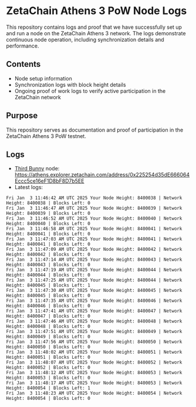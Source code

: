 # ZetaChain Athens 3 PoW Node Logs
This repository contains logs and proof that we have successfully set up and run a node on the ZetaChain Athens 3 network. The logs demonstrate continuous node operation, including synchronization details and performance.

## Contents
- Node setup information
- Synchronization logs with block height details
- Ongoing proof of work logs to verify active participation in the ZetaChain network

## Purpose
This repository serves as documentation and proof of participation in the ZetaChain Athens 3 PoW testnet.

## Logs

- [Third Bunny](https://thirdbunny.xyz/) node: https://athens.explorer.zetachain.com/address/0x225254d35dE666064Eccc5ce16eF1D8bF8D7b5EE
- Latest logs:
```
Fri Jan  3 11:46:42 AM UTC 2025 Your Node Height: 8400038 | Network Height: 8400038 | Blocks Left: 0
Fri Jan  3 11:46:47 AM UTC 2025 Your Node Height: 8400039 | Network Height: 8400039 | Blocks Left: 0
Fri Jan  3 11:46:52 AM UTC 2025 Your Node Height: 8400040 | Network Height: 8400040 | Blocks Left: 0
Fri Jan  3 11:46:58 AM UTC 2025 Your Node Height: 8400041 | Network Height: 8400041 | Blocks Left: 0
Fri Jan  3 11:47:03 AM UTC 2025 Your Node Height: 8400041 | Network Height: 8400041 | Blocks Left: 0
Fri Jan  3 11:47:09 AM UTC 2025 Your Node Height: 8400042 | Network Height: 8400042 | Blocks Left: 0
Fri Jan  3 11:47:14 AM UTC 2025 Your Node Height: 8400043 | Network Height: 8400043 | Blocks Left: 0
Fri Jan  3 11:47:19 AM UTC 2025 Your Node Height: 8400044 | Network Height: 8400044 | Blocks Left: 0
Fri Jan  3 11:47:25 AM UTC 2025 Your Node Height: 8400044 | Network Height: 8400045 | Blocks Left: 1
Fri Jan  3 11:47:30 AM UTC 2025 Your Node Height: 8400045 | Network Height: 8400045 | Blocks Left: 0
Fri Jan  3 11:47:35 AM UTC 2025 Your Node Height: 8400046 | Network Height: 8400046 | Blocks Left: 0
Fri Jan  3 11:47:41 AM UTC 2025 Your Node Height: 8400047 | Network Height: 8400047 | Blocks Left: 0
Fri Jan  3 11:47:46 AM UTC 2025 Your Node Height: 8400048 | Network Height: 8400048 | Blocks Left: 0
Fri Jan  3 11:47:51 AM UTC 2025 Your Node Height: 8400049 | Network Height: 8400049 | Blocks Left: 0
Fri Jan  3 11:47:56 AM UTC 2025 Your Node Height: 8400050 | Network Height: 8400050 | Blocks Left: 0
Fri Jan  3 11:48:02 AM UTC 2025 Your Node Height: 8400051 | Network Height: 8400051 | Blocks Left: 0
Fri Jan  3 11:48:07 AM UTC 2025 Your Node Height: 8400052 | Network Height: 8400052 | Blocks Left: 0
Fri Jan  3 11:48:12 AM UTC 2025 Your Node Height: 8400053 | Network Height: 8400053 | Blocks Left: 0
Fri Jan  3 11:48:17 AM UTC 2025 Your Node Height: 8400053 | Network Height: 8400054 | Blocks Left: 1
Fri Jan  3 11:48:23 AM UTC 2025 Your Node Height: 8400054 | Network Height: 8400054 | Blocks Left: 0
```
